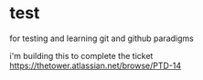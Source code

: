 # test
for testing and learning git and github paradigms

i'm building this to complete the ticket https://thetower.atlassian.net/browse/PTD-14